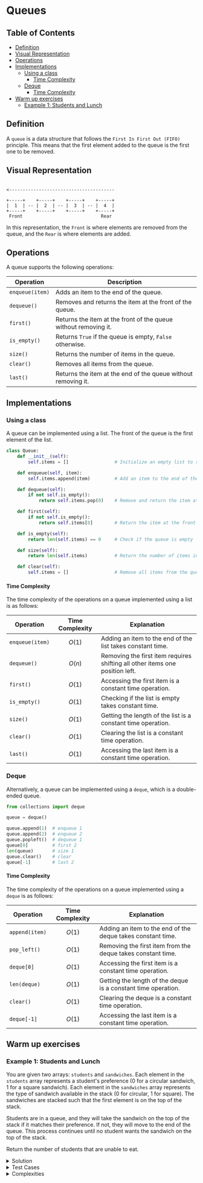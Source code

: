 <h1> Queues </h1>
<h2> Table of Contents </h2>

- [Definition](#definition)
- [Visual Representation](#visual-representation)
- [Operations](#operations)
- [Implementations](#implementations)
  - [Using a class](#using-a-class)
    - [Time Complexity](#time-complexity)
  - [Deque](#deque)
    - [Time Complexity](#time-complexity-1)
- [Warm up exercises](#warm-up-exercises)
  - [Example 1: Students and Lunch](#example-1-students-and-lunch)

## Definition

A `queue` is a data structure that follows the `First In First Out (FIFO)` principle. This means that the first element added to the queue is the first one to be removed.

## Visual Representation

```

<---------------------------------------

+-----+    +-----+    +-----+    +-----+
|  1  | -- |  2  | -- |  3  | -- |  4  |
+-----+    +-----+    +-----+    +-----+
 Front                             Rear
```

In this representation, the `Front` is where elements are removed from the queue, and the `Rear` is where elements are added.

## Operations

A queue supports the following operations:

| Operation       | Description                                                     |
| --------------- | --------------------------------------------------------------- |
| `enqueue(item)` | Adds an item to the end of the queue.                           |
| `dequeue()`     | Removes and returns the item at the front of the queue.         |
| `first()`       | Returns the item at the front of the queue without removing it. |
| `is_empty()`    | Returns `True` if the queue is empty, `False` otherwise.        |
| `size()`        | Returns the number of items in the queue.                       |
| `clear()`       | Removes all items from the queue.                               |
| `last()`        | Returns the item at the end of the queue without removing it.   |

## Implementations

### Using a class

A queue can be implemented using a list. The front of the queue is the first element of the list.

```python
class Queue:
    def __init__(self):
        self.items = []                 # Initialize an empty list to store queue items

    def enqueue(self, item):
        self.items.append(item)         # Add an item to the end of the queue

    def dequeue(self):
        if not self.is_empty():
            return self.items.pop(0)    # Remove and return the item at the front of the queue

    def first(self):
        if not self.is_empty():
            return self.items[0]        # Return the item at the front of the queue without removing it

    def is_empty(self):
        return len(self.items) == 0     # Check if the queue is empty

    def size(self):
        return len(self.items)          # Return the number of items in the queue

    def clear(self):
        self.items = []                 # Remove all items from the queue
```

#### Time Complexity

The time complexity of the operations on a queue implemented using a list is as follows:

| Operation       | Time Complexity | Explanation                                                                  |
| --------------- | :-------------: | ---------------------------------------------------------------------------- |
| `enqueue(item)` |     $O(1)$      | Adding an item to the end of the list takes constant time.                   |
| `dequeue()`     |     $O(n)$      | Removing the first item requires shifting all other items one position left. |
| `first()`       |     $O(1)$      | Accessing the first item is a constant time operation.                       |
| `is_empty()`    |     $O(1)$      | Checking if the list is empty takes constant time.                           |
| `size()`        |     $O(1)$      | Getting the length of the list is a constant time operation.                 |
| `clear()`       |     $O(1)$      | Clearing the list is a constant time operation.                              |
| `last()`        |     $O(1)$      | Accessing the last item is a constant time operation.                        |

### Deque

Alternatively, a queue can be implemented using a `deque`, which is a double-ended queue.

```python
from collections import deque

queue = deque()

queue.append(1)  # enqueue 1
queue.append(2)  # enqueue 2
queue.popleft()  # dequeue 1
queue[0]         # first 2
len(queue)       # size 1
queue.clear()    # clear
queue[-1]        # last 2
```

#### Time Complexity

The time complexity of the operations on a queue implemented using a `deque` is as follows:

| Operation      | Time Complexity | Explanation                                                   |
| -------------- | :-------------: | ------------------------------------------------------------- |
| `append(item)` |     $O(1)$      | Adding an item to the end of the deque takes constant time.   |
| `pop_left()`   |     $O(1)$      | Removing the first item from the deque takes constant time.   |
| `deque[0]`     |     $O(1)$      | Accessing the first item is a constant time operation.        |
| `len(deque)`   |     $O(1)$      | Getting the length of the deque is a constant time operation. |
| `clear()`      |     $O(1)$      | Clearing the deque is a constant time operation.              |
| `deque[-1]`    |     $O(1)$      | Accessing the last item is a constant time operation.         |

## Warm up exercises

### Example 1: Students and Lunch

You are given two arrays: `students` and `sandwiches`. Each element in the `students` array represents a student's preference (0 for a circular sandwich, 1 for a square sandwich). Each element in the `sandwiches` array represents the type of sandwich available in the stack (0 for circular, 1 for square). The sandwiches are stacked such that the first element is on the top of the stack.

Students are in a queue, and they will take the sandwich on the top of the stack if it matches their preference. If not, they will move to the end of the queue. This process continues until no student wants the sandwich on the top of the stack.

Return the number of students that are unable to eat.

<details>
<summary>Solution</summary>

```python
from collections import deque

def count_students(students, sandwiches):
    if len(students) != len(sandwiches):
        raise ValueError("The number of students and sandwiches must be equal.")

    student_queue = deque(students)
    sandwich_stack = sandwiches
    count = 0

    while student_queue and count < len(student_queue):
        if student_queue[0] == sandwich_stack[0]:
            student_queue.popleft()
            sandwich_stack.pop(0)
            count = 0  # Reset count since a sandwich was taken
        else:
            student_queue.append(student_queue.popleft())
            count += 1  # Increment count since no sandwich was taken

    return len(student_queue)
```

</details>

<details>
<summary>Test Cases</summary>

```python
def test_count_students():
    assert count_students([1, 1, 0, 0], [0, 1, 0, 1]) == 0
    assert count_students([1, 1, 1, 0, 0, 1], [1, 0, 0, 0, 1, 1]) == 3
    assert count_students([0, 0, 0, 1, 1, 1], [1, 0, 0, 0, 1, 1]) == 0

    try:
        count_students([1, 0], [0, 1, 0])
    except ValueError as e:
        assert str(e) == "The number of students and sandwiches must be equal."

test_count_students()
```

</details>

<details>
<summary>Complexities</summary>

- **Time Complexity**: $O(m \times n)$, where $m = \min(\text{len(students)}, \text{len(sandwiches)})$ and $n$ is the number of students. This accounts for the potential repeated cycling through the queue.
- **Space Complexity**: $O(n)$, where $n$ is the length of the `students` array, due to the use of a deque to manage the student queue.

</details>
